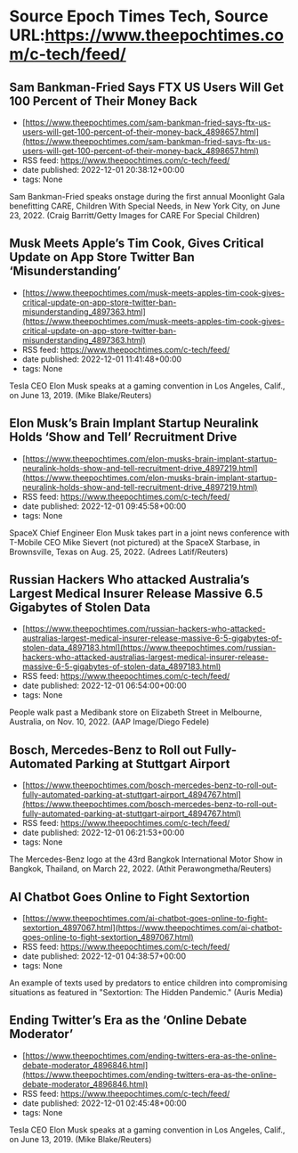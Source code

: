 # Source Epoch Times Tech, Source URL:https://www.theepochtimes.com/c-tech/feed/

## Sam Bankman-Fried Says FTX US Users Will Get 100 Percent of Their Money Back
 - [https://www.theepochtimes.com/sam-bankman-fried-says-ftx-us-users-will-get-100-percent-of-their-money-back_4898657.html](https://www.theepochtimes.com/sam-bankman-fried-says-ftx-us-users-will-get-100-percent-of-their-money-back_4898657.html)
 - RSS feed: https://www.theepochtimes.com/c-tech/feed/
 - date published: 2022-12-01 20:38:12+00:00
 - tags: None

Sam Bankman-Fried speaks onstage during the first annual Moonlight Gala benefitting CARE, Children With Special Needs, in New York City, on June 23, 2022. (Craig Barritt/Getty Images for CARE For Special Children)

## Musk Meets Apple’s Tim Cook, Gives Critical Update on App Store Twitter Ban ‘Misunderstanding’
 - [https://www.theepochtimes.com/musk-meets-apples-tim-cook-gives-critical-update-on-app-store-twitter-ban-misunderstanding_4897363.html](https://www.theepochtimes.com/musk-meets-apples-tim-cook-gives-critical-update-on-app-store-twitter-ban-misunderstanding_4897363.html)
 - RSS feed: https://www.theepochtimes.com/c-tech/feed/
 - date published: 2022-12-01 11:41:48+00:00
 - tags: None

Tesla CEO Elon Musk speaks at a gaming convention in Los Angeles, Calif., on June 13, 2019. (Mike Blake/Reuters)

## Elon Musk’s Brain Implant Startup Neuralink Holds ‘Show and Tell’ Recruitment Drive
 - [https://www.theepochtimes.com/elon-musks-brain-implant-startup-neuralink-holds-show-and-tell-recruitment-drive_4897219.html](https://www.theepochtimes.com/elon-musks-brain-implant-startup-neuralink-holds-show-and-tell-recruitment-drive_4897219.html)
 - RSS feed: https://www.theepochtimes.com/c-tech/feed/
 - date published: 2022-12-01 09:45:58+00:00
 - tags: None

SpaceX Chief Engineer Elon Musk takes part in a joint news conference with T-Mobile CEO Mike Sievert (not pictured) at the SpaceX Starbase, in Brownsville, Texas on Aug. 25, 2022. (Adrees Latif/Reuters)

## Russian Hackers Who attacked Australia’s Largest Medical Insurer Release Massive 6.5 Gigabytes of Stolen Data
 - [https://www.theepochtimes.com/russian-hackers-who-attacked-australias-largest-medical-insurer-release-massive-6-5-gigabytes-of-stolen-data_4897183.html](https://www.theepochtimes.com/russian-hackers-who-attacked-australias-largest-medical-insurer-release-massive-6-5-gigabytes-of-stolen-data_4897183.html)
 - RSS feed: https://www.theepochtimes.com/c-tech/feed/
 - date published: 2022-12-01 06:54:00+00:00
 - tags: None

People walk past a Medibank store on Elizabeth Street in Melbourne, Australia, on Nov. 10, 2022. (AAP Image/Diego Fedele)

## Bosch, Mercedes-Benz to Roll out Fully-Automated Parking at Stuttgart Airport
 - [https://www.theepochtimes.com/bosch-mercedes-benz-to-roll-out-fully-automated-parking-at-stuttgart-airport_4894767.html](https://www.theepochtimes.com/bosch-mercedes-benz-to-roll-out-fully-automated-parking-at-stuttgart-airport_4894767.html)
 - RSS feed: https://www.theepochtimes.com/c-tech/feed/
 - date published: 2022-12-01 06:21:53+00:00
 - tags: None

The Mercedes-Benz logo at the 43rd Bangkok International Motor Show in Bangkok, Thailand, on March 22, 2022. (Athit Perawongmetha/Reuters)

## AI Chatbot Goes Online to Fight Sextortion
 - [https://www.theepochtimes.com/ai-chatbot-goes-online-to-fight-sextortion_4897067.html](https://www.theepochtimes.com/ai-chatbot-goes-online-to-fight-sextortion_4897067.html)
 - RSS feed: https://www.theepochtimes.com/c-tech/feed/
 - date published: 2022-12-01 04:38:57+00:00
 - tags: None

An example of texts used by predators to entice children into compromising situations as featured in "Sextortion: The Hidden Pandemic." (Auris Media)

## Ending Twitter’s Era as the ‘Online Debate Moderator’
 - [https://www.theepochtimes.com/ending-twitters-era-as-the-online-debate-moderator_4896846.html](https://www.theepochtimes.com/ending-twitters-era-as-the-online-debate-moderator_4896846.html)
 - RSS feed: https://www.theepochtimes.com/c-tech/feed/
 - date published: 2022-12-01 02:45:48+00:00
 - tags: None

Tesla CEO Elon Musk speaks at a gaming convention in Los Angeles, Calif., on June 13, 2019. (Mike Blake/Reuters)
